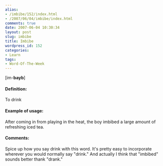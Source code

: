 ```yaml
---
alias:
- /imbibe/152/index.html
- /2007/06/04/imbibe/index.html
comments: true
date: 2007-06-04 10:30:34
layout: post
slug: imbibe
title: Imbibe
wordpress_id: 152
categories:
- Learn
tags:
- Word-Of-The-Week
---
```


[im-**bayb**]


#### Definition:


To drink



#### Example of usage:


After coming in from playing in the heat, the boy imbibed a large amount of refreshing iced tea.



#### Comments:


Spice up how you say drink with this word.  It's pretty easy to incorporate wherever you would normally say "drink."  And actually I think that "imbibed" sounds better thank "drank."
